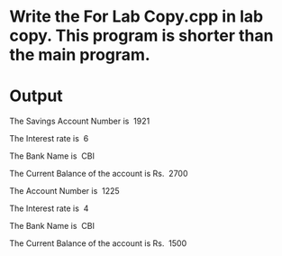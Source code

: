 # Write the For Lab Copy.cpp in lab copy. This program is shorter than the main program.

# Output

The Savings Account Number is  1921

The Interest rate is  6

The Bank Name is  CBI

The Current Balance of the account is Rs.  2700

The Account Number is  1225

The Interest rate is  4

The Bank Name is  CBI

The Current Balance of the account is Rs.  1500
